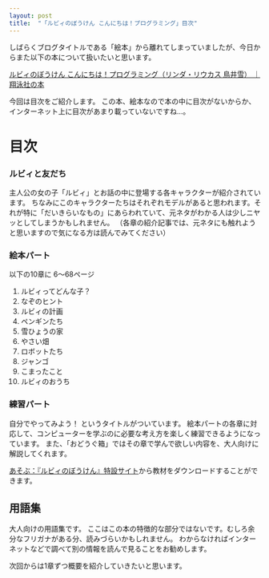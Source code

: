 ```yaml
---
layout: post
title:  "「ルビィのぼうけん こんにちは！プログラミング」目次"
---
```


しばらくブログタイトルである「絵本」から離れてしまっていましたが、今日からまた以下の本について扱いたいと思います。

[ルビィのぼうけん こんにちは！プログラミング（リンダ・リウカス 鳥井雪） ｜ 翔泳社の本](http://www.shoeisha.co.jp/book/detail/9784798143491)

今回は目次をご紹介します。
この本、絵本なので本の中に目次がないからか、インターネット上に目次があまり載っていないですね…。

# 目次

### ルビィと友だち

主人公の女の子「ルビィ」とお話の中に登場する各キャラクターが紹介されています。
ちなみにこのキャラクターたちはそれぞれモデルがあると思われます。それが特に「だいきらいなもの」にあらわれていて、元ネタがわかる人は少しニヤッとしてしまうかもしれません。
（各章の紹介記事では、元ネタにも触れようと思いますので気になる方は読んでみてください）

### 絵本パート

以下の10章に
6〜68ページ

1. ルビィってどんな子？
1. なぞのヒント
1. ルビィの計画
1. ペンギンたち
1. 雪ひょうの家
1. やさい畑
1. ロボットたち
1. ジャンゴ
1. こまったこと
1. ルビィのおうち

### 練習パート

自分でやってみよう！ というタイトルがついています。
絵本パートの各章に対応して、コンピューターを学ぶのに必要な考え方を楽しく練習できるようになっています。
また、「おどうぐ箱」ではその章で学んで欲しい内容を、大人向けに解説してくれます。

[あそぶ：『ルビィのぼうけん』特設サイト](http://www.shoeisha.co.jp/book/rubynobouken/play)から教材をダウンロードすることができます。

## 用語集

大人向けの用語集です。
ここはこの本の特徴的な部分ではないです。むしろ余分なフリガナがある分、読みづらいかもしれません。
わからなければインターネットなどで調べて別の情報を読んで見ることをお勧めします。

次回からは1章ずつ概要を紹介していきたいと思います。
